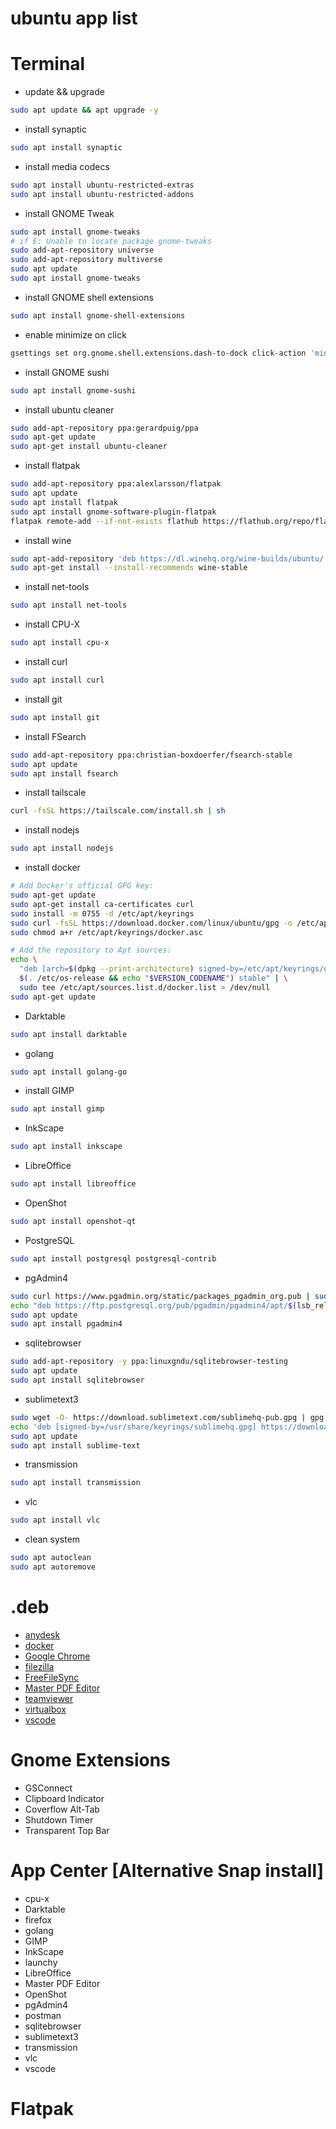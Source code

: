 # ubuntu app list
# Terminal
- update && upgrade
```bash
sudo apt update && apt upgrade -y
```
- install synaptic
```bash
sudo apt install synaptic
```
- install media codecs
```bash
sudo apt install ubuntu-restricted-extras
sudo apt install ubuntu-restricted-addons
```
- install GNOME Tweak
```bash
sudo apt install gnome-tweaks
# if E: Unable to locate package gnome-tweaks
sudo add-apt-repository universe
sudo add-apt-repository multiverse
sudo apt update
sudo apt install gnome-tweaks
```
- install GNOME shell extensions
```bash
sudo apt install gnome-shell-extensions
```
- enable minimize on click
```bash
gsettings set org.gnome.shell.extensions.dash-to-dock click-action 'minimize'
```
- install GNOME sushi
```bash
sudo apt install gnome-sushi
```
- install ubuntu cleaner
```bash
sudo add-apt-repository ppa:gerardpuig/ppa
sudo apt-get update
sudo apt-get install ubuntu-cleaner
```
- install flatpak
```bash
sudo add-apt-repository ppa:alexlarsson/flatpak
sudo apt update
sudo apt install flatpak
sudo apt install gnome-software-plugin-flatpak
flatpak remote-add --if-not-exists flathub https://flathub.org/repo/flathub.flatpakrepo
```
- install wine
```bash
sudo apt-add-repository 'deb https://dl.winehq.org/wine-builds/ubuntu/ bionic main'
sudo apt-get install --install-recommends wine-stable
```
- install net-tools
```bash
sudo apt install net-tools
```
- install CPU-X
```bash
sudo apt install cpu-x
```
- install curl
```bash
sudo apt install curl
```
- install git
```bash
sudo apt install git
```
- install FSearch
```bash
sudo add-apt-repository ppa:christian-boxdoerfer/fsearch-stable
sudo apt update
sudo apt install fsearch
```

- install tailscale
```bash
curl -fsSL https://tailscale.com/install.sh | sh
```

- install nodejs
```bash
sudo apt install nodejs
```

- install docker
```bash
# Add Docker's official GPG key:
sudo apt-get update
sudo apt-get install ca-certificates curl
sudo install -m 0755 -d /etc/apt/keyrings
sudo curl -fsSL https://download.docker.com/linux/ubuntu/gpg -o /etc/apt/keyrings/docker.asc
sudo chmod a+r /etc/apt/keyrings/docker.asc

# Add the repository to Apt sources:
echo \
  "deb [arch=$(dpkg --print-architecture) signed-by=/etc/apt/keyrings/docker.asc] https://download.docker.com/linux/ubuntu \
  $(. /etc/os-release && echo "$VERSION_CODENAME") stable" | \
  sudo tee /etc/apt/sources.list.d/docker.list > /dev/null
sudo apt-get update
```

- Darktable
```bash
sudo apt install darktable
```

- golang
```bash
sudo apt install golang-go
```

- install GIMP
```bash
sudo apt install gimp
```

- InkScape
```bash
sudo apt install inkscape
```

- LibreOffice
```bash
sudo apt install libreoffice
```

- OpenShot
```bash
sudo apt install openshot-qt
```

- PostgreSQL
```bash
sudo apt install postgresql postgresql-contrib
```

- pgAdmin4
```bash
sudo curl https://www.pgadmin.org/static/packages_pgadmin_org.pub | sudo apt-key add
echo "deb https://ftp.postgresql.org/pub/pgadmin/pgadmin4/apt/$(lsb_release -cs) pgadmin4 main" | sudo tee /etc/apt/sources.list.d/pgadmin4.list
sudo apt update
sudo apt install pgadmin4
```

- sqlitebrowser
```bash
sudo add-apt-repository -y ppa:linuxgndu/sqlitebrowser-testing
sudo apt update
sudo apt install sqlitebrowser
```

- sublimetext3
```bash
sudo wget -O- https://download.sublimetext.com/sublimehq-pub.gpg | gpg --dearmor | sudo tee /usr/share/keyrings/sublimehq.gpg
echo 'deb [signed-by=/usr/share/keyrings/sublimehq.gpg] https://download.sublimetext.com/ apt/stable/' | sudo tee /etc/apt/sources.list.d/sublime-text.list
sudo apt update
sudo apt install sublime-text
```

- transmission
```bash
sudo apt install transmission
```

- vlc
```bash
sudo apt install vlc
```

- clean system
```bash
sudo apt autoclean
sudo apt autoremove
```

# .deb
- [anydesk](https://anydesk.com/en/downloads/linux#linux-downloads)
- [docker](https://desktop.docker.com/linux/main/amd64/docker-desktop-amd64.deb?utm_source=docker&utm_medium=webreferral&utm_campaign=docs-driven-download-linux-amd64)
- [Google Chrome](https://www.google.com/chrome/)
- [filezilla](https://dl4.cdn.filezilla-project.org/client/FileZilla_3.67.1_x86_64-linux-gnu.tar.xz?h=MpxUROlEq0OveKEpiSqIJw&x=1728384983)
- [FreeFileSync](https://freefilesync.org/download/FreeFileSync_13.7_Linux.tar.gz)
- [Master PDF Editor](https://code-industry.net/public/master-pdf-editor-5.9.85-qt5.x86_64.deb)
- [teamviewer](https://dl.teamviewer.com/download/linux/version_15x/teamviewer_15.58.4_amd64.deb?ref=https%3A%2F%2Fwww.teamviewer.com%2Fen%2Fdownload%2Flinux%2F)
- [virtualbox](https://download.virtualbox.org/virtualbox/7.1.2/virtualbox-7.1_7.1.2-164945~Ubuntu~noble_amd64.deb)
- [vscode](https://vscode.download.prss.microsoft.com/dbazure/download/stable/d78a74bcdfad14d5d3b1b782f87255d802b57511/code_1.94.0-1727878498_amd64.deb)

# Gnome Extensions
- GSConnect
- Clipboard Indicator
- Coverflow Alt-Tab
- Shutdown Timer
- Transparent Top Bar

# App Center [Alternative Snap install]
- cpu-x
- Darktable
- firefox
- golang
- GIMP
- InkScape
- launchy
- LibreOffice
- Master PDF Editor
- OpenShot
- pgAdmin4
- postman
- sqlitebrowser
- sublimetext3
- transmission
- vlc
- vscode

# Flatpak